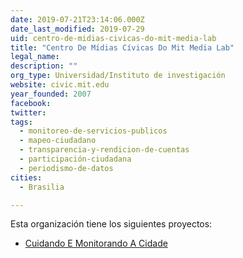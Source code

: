 ```yaml
---
date: 2019-07-21T23:14:06.000Z
date_last_modified: 2019-07-29
uid: centro-de-midias-civicas-do-mit-media-lab
title: "Centro De Mídias Cívicas Do Mit Media Lab"
legal_name: 
description: ""
org_type: Universidad/Instituto de investigación
website: civic.mit.edu
year_founded: 2007
facebook: 
twitter: 
tags:
  - monitoreo-de-servicios-publicos
  - mapeo-ciudadano
  - transparencia-y-rendicion-de-cuentas
  - participación-ciudadana
  - periodismo-de-datos
cities: 
  - Brasilia

---
```


Esta organización tiene los siguientes proyectos:

- [Cuidando E Monitorando A Cidade](/proyectos/cuidando-e-monitorando-a-cidade)

